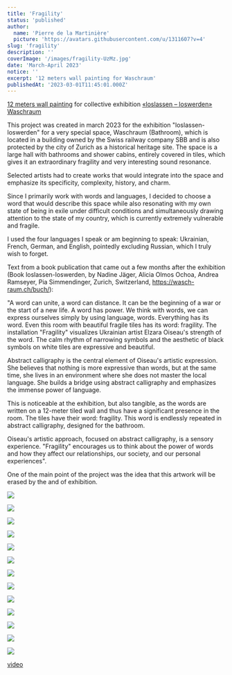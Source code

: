 ```yaml
---
title: 'Fragility'
status: 'published'
author:
  name: 'Pierre de la Martinière'
  picture: 'https://avatars.githubusercontent.com/u/1311607?v=4'
slug: 'fragility'
description: ''
coverImage: '/images/fragility-UzMz.jpg'
date: 'March-April 2023'
notice: ''
excerpt: '12 meters wall painting for Waschraum'
publishedAt: '2023-03-01T11:45:01.000Z'
---
```


[12 meters wall painting](https://wasch-raum.ch/kuenstlerinnen/elzara-oiseau/) for collective exhibition [«loslassen – loswerden»](https://wasch-raum.ch/archiv/)       [Waschraum](https://wasch-raum.ch/)

This project was created in march 2023 for the exhibition "loslassen-loswerden" for a very special space, Waschraum (Bathroom), which is located in a building owned by the Swiss railway company SBB and is also protected by the city of Zurich as a historical heritage site. The space is a large hall with bathrooms and shower cabins, entirely covered in tiles, which gives it an extraordinary fragility and very interesting sound resonance.

Selected artists had to create works that would integrate into the space and emphasize its specificity, complexity, history, and charm.

Since I primarily work with words and languages, I decided to choose a word that would describe this space while also resonating with my own state of being in exile under difficult conditions and simultaneously drawing attention to the state of my country, which is currently extremely vulnerable and fragile.

I used the four languages I speak or am beginning to speak: Ukrainian, French, German, and English, pointedly excluding Russian, which I truly wish to forget.

Text from a book publication that came out a few months after the exhibition (Book loslassen-loswerden, by Nadine Jäger, Alicia Olmos Ochoa, Andrea Ramseyer, Pia Simmendinger, Zurich, Switzerland, <https://wasch-raum.ch/buch/>):

 "A word can unite, a word can distance. It can be the beginning of a war or the start of a new life. A word has power. We think with words, we can express ourselves simply by using language, words. Everything has its word. Even this room with beautiful fragile tiles has its word: fragility. The installation "Fragility" visualizes Ukrainian artist Elzara Oiseau's strength of the word. The calm rhythm of narrowing symbols and the aesthetic of black symbols on white tiles are expressive and beautiful.

Abstract calligraphy is the central element of Oiseau's artistic expression. She believes that nothing is more expressive than words, but at the same time, she lives in an environment where she does not master the local language. She builds a bridge using abstract calligraphy and emphasizes the immense power of language.

This is noticeable at the exhibition, but also tangible, as the words are written on a 12-meter tiled wall and thus have a significant presence in the room. The tiles have their word: fragility. This word is endlessly repeated in abstract calligraphy, designed for the bathroom.

Oiseau's artistic approach, focused on abstract calligraphy, is a sensory experience. "Fragility" encourages us to think about the power of words and how they affect our relationships, our society, and our personal experiences".

One of the main point of the project was the idea that this artwork will be erased by the and of exhibition.

![](/images/polish_20230312_233249634-cwMj.png)

![](/images/photo_2024-03-24_14-17-31-IwNz.jpg)

 

![](/images/img_20230305_162040-k3Nj.jpg)

![](/images/img_20230318_165838-E3Mj.jpg)

![](/images/img_20230317_194924-cyNT.jpg)

![](/images/img_20230317_191941-YzMj.jpg)

![](/images/img_20230317_230643_205-I3Mz.jpg)

![](/images/polish_20230312_232512621-czMz.png)

![](/images/polish_20230411_194100321-YxMT.png)

![](/images/img_20230408_152857-UyNz.jpg)

![](/images/img_20230406_161730-Q1Mj.jpg)

![](/images/img_20230406_121559-AzMz.jpg)

![](/images/img_20230413_153726-YxMj.jpg)

[video](https://www.instagram.com/reel/Cq6N76KJzXI/?igshid=MmU2YjMzNjRlOQ%3D%3D)